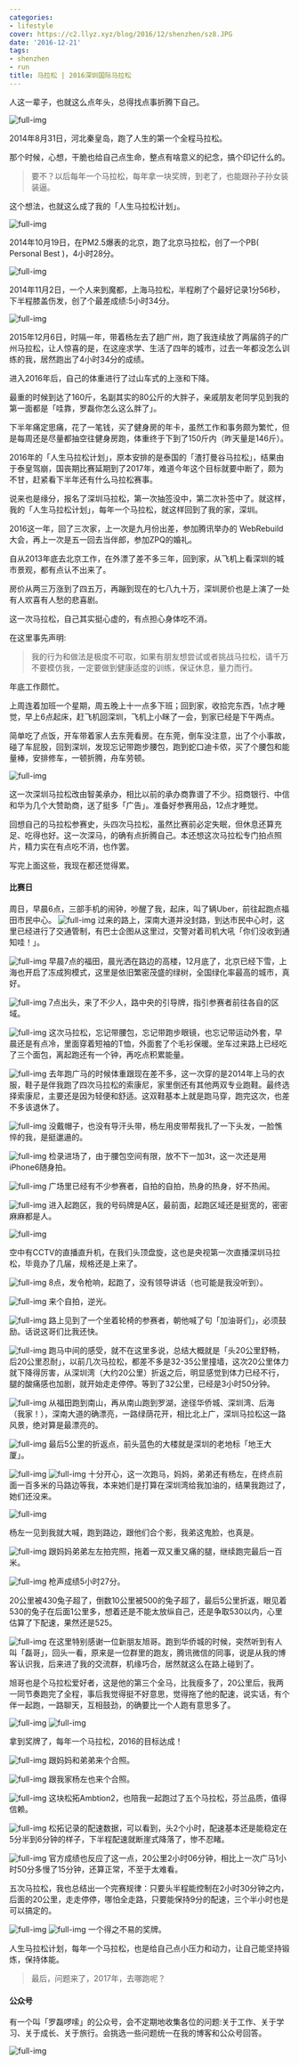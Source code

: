 ```yaml
---
categories:
- lifestyle
cover: https://c2.llyz.xyz/blog/2016/12/shenzhen/sz8.JPG
date: '2016-12-21'
tags:
- shenzhen
- run
title: 马拉松 | 2016深圳国际马拉松
---
```


人这一辈子，也就这么点年头，总得找点事折腾下自己。

![full-img](https://c2.llyz.xyz/wp-image/2014/10/marathon2.jpg)

2014年8月31日，河北秦皇岛，跑了人生的第一个全程马拉松。

那个时候，心想，干脆也给自己点生命，整点有啥意义的纪念，搞个印记什么的。

> 要不？以后每年一个马拉松，每年拿一块奖牌，到老了，也能跟孙子孙女装装逼。

这个想法，也就这么成了我的「人生马拉松计划」。

![full-img](https://c2.llyz.xyz/wp-image/2014/10/beijing-marathon-3.jpg)

2014年10月19日，在PM2.5爆表的北京，跑了北京马拉松，创了一个PB( Personal Best )，4小时28分。

![full-img](https://c2.llyz.xyz/wp-image/2014/11/shmarathon/sh20.jpg)

2014年11月2日，一个人来到魔都，上海马拉松，半程刷了个最好记录1分56秒，下半程膝盖伤发，创了个最差成绩:5小时34分。

![full-img](https://c2.llyz.xyz/blog/2015/12/marathon/gz49.JPG)

2015年12月6日，时隔一年，带着杨左去了趟广州，跑了我连续放了两届鸽子的广州马拉松，让人惊喜的是，在这座求学、生活了四年的城市，过去一年都没怎么训练的我，居然跑出了4小时34分的成绩。

进入2016年后，自己的体重进行了过山车式的上涨和下降。

最重的时候到达了160斤，名副其实的80公斤的大胖子，亲戚朋友老同学见到我的第一面都是「哇靠，罗磊你怎么这么胖了」。

下半年痛定思痛，花了一笔钱，买了健身房的年卡，虽然工作和事务颇为繁忙，但是每周还是尽量都抽空往健身房跑，体重终于下到了150斤内（昨天量是146斤）。

2016年的「人生马拉松计划」，原本安排的是泰国的「渣打曼谷马拉松」，结果由于泰皇驾崩，国丧期比赛延期到了2017年，难道今年这个目标就要中断了，颇为不甘，赶紧看下半年还有什么马拉松赛事。

说来也是缘分，报名了深圳马拉松，第一次抽签没中，第二次补签中了。就这样，我的「人生马拉松计划」，每年一个马拉松，就这样回到了我的家，深圳。

2016这一年，回了三次家，上一次是九月份出差，参加腾讯举办的 WebRebuild 大会，再上一次是五一回去当伴郎，参加ZPQ的婚礼。

自从2013年底去北京工作，在外漂了差不多三年，回到家，从飞机上看深圳的城市景观，都有点认不出来了。

房价从两三万涨到了四五万，再蹦到现在的七八九十万，深圳房价也是上演了一处有人欢喜有人愁的悲喜剧。

这一次马拉松，自己其实挺心虚的，有点担心身体吃不消。

在这里事先声明:

> 我的行为和做法是极度不可取，如果有朋友想尝试或者挑战马拉松，请千万不要模仿我，一定要做到健康适度的训练，保证休息，量力而行。

年底工作颇忙。

上周连着加班一个星期，周五晚上十一点多下班；回到家，收拾完东西，1点才睡觉，早上6点起床，赶飞机回深圳，飞机上小眯了一会，到家已经是下午两点。

简单吃了点饭，开车带着家人去东莞看房。在东莞，倒车没注意，出了个小事故，碰了车屁股，回到深圳，发现忘记带跑步腰包，跑到蛇口迪卡侬，买了个腰包和能量棒，安排修车，一顿折腾，舟车劳顿。

![full-img](https://c2.llyz.xyz/blog/2016/12/shenzhen/sz1.JPG)

这一次深圳马拉松改由智美承办，相比以前的承办商靠谱了不少。招商银行、中信和华为几个大赞助商，送了挺多「广告」。准备好参赛用品，12点才睡觉。

回想自己的马拉松参赛史，头四次马拉松，虽然比赛前必定失眠，但休息还算充足、吃得也好。这一次深马，的确有点折腾自己。本还想这次马拉松专门拍点照片，精力实在有点吃不消，也作罢。

写完上面这些，我现在都还觉得累。

#### 比赛日

周日，早晨6点，三部手机的闹钟，吵醒了我，起床，叫了辆Uber，前往起跑点福田市民中心。 ![full-img](https://c2.llyz.xyz/blog/2016/12/shenzhen/ma1.jpg) 过来的路上，深南大道并没封路，到达市民中心时，这里已经进行了交通管制，有巴士企图从这里过，交警对着司机大吼「你们没收到通知哇！」。

![full-img](https://c2.llyz.xyz/blog/2016/12/shenzhen/ma2.jpg) 早晨7点的福田，晨光洒在路边的高楼，12月底了，北京已经下雪，上海也开启了冻成狗模式，这里是依旧繁密茂盛的绿树，全国绿化率最高的城市，真好。

![full-img](https://c2.llyz.xyz/blog/2016/12/shenzhen/ma3.jpg) 7点出头，来了不少人，路中央的引导牌，指引参赛者前往各自的区域。

![full-img](https://c2.llyz.xyz/blog/2016/12/shenzhen/ma5.jpg) 这次马拉松，忘记带腰包，忘记带跑步眼镜，也忘记带运动外套，早晨还是有点冷，里面穿着短袖的T恤，外面套了个毛衫保暖。坐车过来路上已经吃了三个面包，离起跑还有一个钟，再吃点积累能量。

![full-img](https://c2.llyz.xyz/blog/2016/12/shenzhen/ma6.jpg) 去年跑广马的时候体重跟现在差不多，这一次穿的是2014年上马的衣服，鞋子是伴我跑了四次马拉松的索康尼，家里倒还有其他两双专业跑鞋。最终选择索康尼，主要还是因为轻便和舒适。这双鞋基本上就是跑马穿，跑完这次，也差不多该退休了。

![full-img](https://c2.llyz.xyz/blog/2016/12/shenzhen/ma7.jpg) 没戴帽子，也没有导汗头带，杨左用皮带帮我扎了一下头发，一脸憔悴的我，是挺邋遢的。

![full-img](https://c2.llyz.xyz/blog/2016/12/shenzhen/sz2.JPG) 检录进场了，由于腰包空间有限，放不下一加3t，这一次还是用iPhone6随身拍。

![full-img](https://c2.llyz.xyz/blog/2016/12/shenzhen/sz3.JPG) 广场里已经有不少参赛者，自拍的自拍，热身的热身，好不热闹。

![full-img](https://c2.llyz.xyz/blog/2016/12/shenzhen/sz7.JPG) 进入起跑区，我的号码牌是A区，最前面，起跑区域还是挺宽的，密密麻麻都是人。

![full-img](https://c2.llyz.xyz/blog/2016/12/shenzhen/sz6.JPG)

空中有CCTV的直播直升机，在我们头顶盘旋，这也是央视第一次直播深圳马拉松，毕竟办了几届，规格还是上来了。

![full-img](https://c2.llyz.xyz/blog/2016/12/shenzhen/sz8.JPG) 8点，发令枪响，起跑了，没有领导讲话（也可能是我没听到）。

![full-img](https://c2.llyz.xyz/blog/2016/12/shenzhen/sz9.JPG) 来个自拍，逆光。

![full-img](https://c2.llyz.xyz/blog/2016/12/shenzhen/sz10.JPG) 路上见到了一个坐着轮椅的参赛者，朝他喊了句「加油哥们」，必须鼓励。话说这哥们比我还快。

![full-img](https://c2.llyz.xyz/blog/2016/12/shenzhen/sz11.JPG) 跑马中间的感受，就不在这里多说，总结大概就是「头20公里舒畅，后20公里忍耐」，以前几次马拉松，都差不多是32-35公里撞墙，这次20公里体力就下降得厉害，从深圳湾（大约20公里）折返之后，明显感觉到体力已经不行，腿的酸痛感也加剧，就开始走走停停。等到了32公里，已经是3小时50分钟。

![full-img](https://c2.llyz.xyz/blog/2016/12/shenzhen/sz12.JPG) 从福田跑到南山，再从南山跑到罗湖，途径华侨城、深圳湾、后海（我家！），深南大道的确漂亮，一路绿荫花开，相比北上广，深圳马拉松这一路风景，绝对算是最漂亮的。

![full-img](https://c2.llyz.xyz/blog/2016/12/shenzhen/sz13.JPG) 最后5公里的折返点，前头蓝色的大楼就是深圳的老地标「地王大厦」。

![full-img](https://c2.llyz.xyz/blog/2016/12/shenzhen/ma10.jpg) ![full-img](https://c2.llyz.xyz/blog/2016/12/shenzhen/ma11.jpg) 十分开心，这一次跑马，妈妈，弟弟还有杨左，在终点前面一百多米的马路边等我，本来她们是打算在深圳湾给我加油的，结果我跑过了，她们还没来。

![full-img](https://c2.llyz.xyz/blog/2016/12/shenzhen/ma12.jpg)

杨左一见到我就大喊，跑到路边，跟他们合个影，我弟这鬼脸，也真是。

![full-img](https://c2.llyz.xyz/blog/2016/12/shenzhen/ma13.jpg) 跟妈妈弟弟左左拍完照，拖着一双又重又痛的腿，继续跑完最后一百米。

![full-img](https://c2.llyz.xyz/blog/2016/12/shenzhen/sz14.JPG) 枪声成绩5小时27分。

20公里被430兔子超了，倒数10公里被500的兔子超了，最后5公里折返，眼见着530的兔子在后面1公里多，想着还是不能太放纵自己，还是争取530以内，心里估算了下配速，果然还是525。

![full-img](https://c2.llyz.xyz/blog/2016/12/shenzhen/sz15.JPG) 在这里特别感谢一位新朋友旭哥。跑到华侨城的时候，突然听到有人叫「磊哥」，回头一看，原来是一位群里的跑友，腾讯微信的同事，说是从我的博客认识我，后来进了我的交流群，机缘巧合，居然就这么在路上碰到了。

旭哥也是个马拉松爱好者，这是他的第三个全马，比我瘦多了，20公里后，我两一同节奏跑完了全程，事后我觉得挺不好意思，觉得拖了他的配速，说实话，有个伴一起跑，一路聊天，互相鼓劲，的确要比一个人跑有意思多了。

![full-img](https://c2.llyz.xyz/blog/2016/12/shenzhen/ma14.jpg) ![full-img](https://c2.llyz.xyz/blog/2016/12/shenzhen/ma15.jpg)

拿到奖牌了，每年一个马拉松，2016的目标达成！

![full-img](https://c2.llyz.xyz/blog/2016/12/shenzhen/ma18.jpg) 跟妈妈和弟弟来个合照。

![full-img](https://c2.llyz.xyz/blog/2016/12/shenzhen/ma19.jpg) 跟我家杨左也来个合照。

![full-img](https://c2.llyz.xyz/blog/2016/12/shenzhen/ma22.jpg) 这块松拓Ambtion2，也陪我一起跑过了五个马拉松，芬兰品质，值得信赖。

![full-img](https://c2.llyz.xyz/blog/2016/12/shenzhen/data.png) 松拓记录的配速数据，可以看到，头2个小时，配速基本还是能稳定在5分半到6分钟的样子，下半程配速就断崖式降落了，惨不忍睹。

![full-img](https://c2.llyz.xyz/blog/2016/12/shenzhen/result.png) 官方成绩也反应了这一点，20公里2小时06分钟，相比上一次广马1小时50分多慢了15分钟，还算正常，不至于太难看。

五次马拉松，我也总结出一个完赛规律：只要头半程能控制在2小时30分钟之内，后面的20公里，走走停停，哪怕全走路，只要能保持9分的配速，三个半小时也是可以搞定的。

![full-img](https://c2.llyz.xyz/blog/2016/12/shenzhen/ma20.jpg) ![full-img](https://c2.llyz.xyz/blog/2016/12/shenzhen/ma21.jpg) 一个得之不易的奖牌。

人生马拉松计划，每年一个马拉松，也是给自己点小压力和动力，让自己能坚持锻炼，保持体能。

> 最后，问题来了，2017年，去哪跑呢？

#### 公众号

有一个叫「罗磊啰嗦」的公众号，会不定期地收集各位的问题:关于工作、关于学习、关于成长、关于旅行。会挑选一些问题统一在我的博客和公众号回答。

![full-img](https://c2.llyz.xyz/wechat.png)
